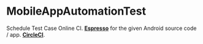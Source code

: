 # MobileAppAutomationTest

Schedule Test Case Online CI.
[**Espresso**](https://developer.android.com/training/testing/espresso/index.html) for the given Android source code / app.
 [**CircleCI**](https://circleci.com/).

